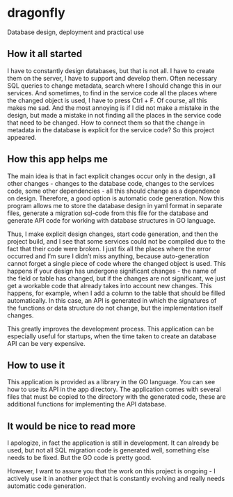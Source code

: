 # dragonfly
Database design, deployment and practical use

## How it all started
I have to constantly design databases, but that is not all.
I have to create them on the server, I have to support and develop them.
Often necessary SQL queries to change metadata, search where I should change this in our services.
And sometimes, to find in the service code all the places where the changed object is used, I have to press Ctrl + F.
Of course, all this makes me sad.
And the most annoying is if I did not make a mistake in the design, but made a mistake in not finding all the places in the service code that need to be changed.
How to connect them so that the change in metadata in the database is explicit for the service code?
So this project appeared.

## How this app helps me
The main idea is that in fact explicit changes occur only in the design, all other changes - changes to the database code, changes to the services code, some other dependencies - all this should change as a dependence on design.
Therefore, a good option is automatic code generation.
Now this program allows me to store the database design in yaml format in separate files, generate a migration sql-code from this file for the database and generate API code for working with database structures in GO language.

Thus, I make explicit design changes, start code generation, and then the project build, and I see that some services could not be compiled due to the fact that their code were broken.
I just fix all the places where the error occurred and I’m sure I didn’t miss anything, because auto-generation cannot forget a single piece of code where the changed object is used.
This happens if your design has undergone significant changes - the name of the field or table has changed, but if the changes are not significant, we just get a workable code that already takes into account new changes.
This happens, for example, when I add a column to the table that should be filled automatically.
In this case, an API is generated in which the signatures of the functions or data structure do not change, but the implementation itself changes.

This greatly improves the development process.
This application can be especially useful for startups, when the time taken to create an database API can be very expensive.

## How to use it
This application is provided as a library in the GO language.
You can see how to use its API in the app directory.
The application comes with several files that must be copied to the directory with the generated code, these are additional functions for implementing the API database.

## It would be nice to read more
I apologize, in fact the application is still in development.
It can already be used, but not all SQL migration code is generated well, something else needs to be fixed.
But the GO code is pretty good.

However, I want to assure you that the work on this project is ongoing - I actively use it in another project that is constantly evolving and really needs automatic code generation.
